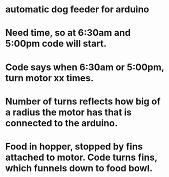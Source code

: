 # automatic dog feeder for arduino
# Need time, so at 6:30am and 5:00pm code will start.
# Code says when 6:30am or 5:00pm, turn motor xx times.

# Number of turns reflects how big of a radius the motor has that is connected to the arduino. 

# Food in hopper, stopped by fins attached to motor. Code turns fins, which funnels down to food bowl. 
